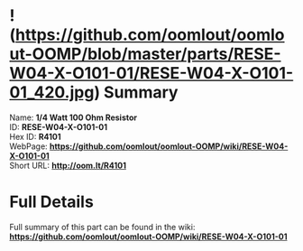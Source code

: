 
!(https://github.com/oomlout/oomlout-OOMP/blob/master/parts/RESE-W04-X-O101-01/RESE-W04-X-O101-01_420.jpg)
Summary
=================
  
Name: __1/4 Watt 100 Ohm Resistor__    
ID: __RESE-W04-X-O101-01__   
Hex ID: __R4101__   
WebPage: __https://github.com/oomlout/oomlout-OOMP/wiki/RESE-W04-X-O101-01__   
Short URL: __http://oom.lt/R4101__   

Full Details
==========================
Full summary of this part can be found in the wiki:   
__https://github.com/oomlout/oomlout-OOMP/wiki/RESE-W04-X-O101-01__    

